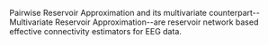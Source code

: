 Pairwise Reservoir Approximation and its multivariate counterpart--Multivariate Reservoir Approximation--are reservoir network based effective connectivity estimators for EEG data.